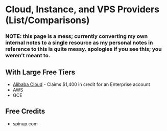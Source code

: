 # Cloud, Instance, and VPS Providers (List/Comparisons)

### NOTE: this page is a mess; currently converting my own internal notes to a single resource as my personal notes in reference to this is quite messy.  apologies if you see this; you weren't meant to.

## With Large Free Tiers

- [Alibaba Cloud](https://us.alibabacloud.com/) - Claims $1,400 in credit for an Enterprise account
- AWS
- GCE

## Free Credits

- spinup.com

